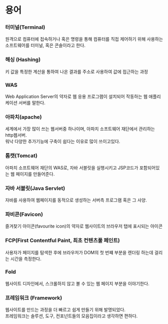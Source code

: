 # 용어

### 터미널(Terminal)
원격으로 컴퓨터에 접속하거나 혹은 명령을 통해 컴퓨터를 직접 제어하기 위해 사용하는 소프트웨어를 터미널, 혹은 콘솔이라고 한다.

### 해싱 (Hashing)
키 값을 특정한 계산을 통하여 나온 결과를 주소로 사용하여 값에 접근하는 과정

### WAS
Web Application Server의 약자로 웹 응용 프로그램이 설치되어 작동하는 웹 애플리케이션 서버를 말한다.

### 아파치(apache)
세계에서 가장 많이 쓰는 웹서버중 하나이며, 아파치 소프트웨어 재단에서 관리하는 http웹서버.  
워낙 다양한 추가기능에 구축이 쉽다는 이유로 많이 쓰이고있다.

### 톰캣(Tomcat)
아파치 소프트웨어 재단의 WAS로, 자바 서블릿을 실행시키고 JSP코드가 포함되어있는 웹 페이지를 만들어준다.

### 자바 서블릿(Java Servlet)
자바를 사용하여 웹페이지를 동적으로 생성하는 서버측 프로그램 혹은 그 사양.  

### 파비콘(Favicon)
즐겨찾기 아이콘(favourite icon)의 약자로 웹사이트의 브라우저 탭에 표시되는 아이콘

### FCP(First Contentful Paint, 최초 컨텐츠풀 페인트)
사용자가 페이지를 탐색한 후에 브라우저가 DOM의 첫 번쨰 부분을 렌더링 하는데 걸리는 시간을 측정한다.

### Fold
웹사이트 디자인에서, 스크롤하지 않고 볼 수 있는 웹 페이지 부분을 이야기한다.  

### 프레임워크 (Framework)
웹사이트를 만드는 과정을 더 빠르고 쉽게 만들기 위해 발명되었다.  
프레임워크는 솔루션, 도구, 컨포넌트들의 모음집이라고 생각하면 편하다.  

